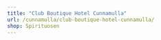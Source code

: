 ```yaml
---
title: "Club Boutique Hotel Cunnamulla"
url: /cunnamulla/club-boutique-hotel-cunnamulla/
shop: Spirituosen
---
```

